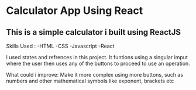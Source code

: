 # Calculator App Using React

## This is a simple calculator i built using ReactJS

Skills Used :
-HTML
-CSS
-Javascript
-React

I used states and refrences in this project. It funtions using a singular imput where the user then uses any of the buttons to proceed to use an operation.

What could i improve:
Make it more complex using more buttons, such as numbers and other mathematical symbols like exponent, brackets etc
